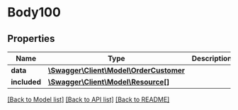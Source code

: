 # Body100

## Properties
Name | Type | Description | Notes
------------ | ------------- | ------------- | -------------
**data** | [**\Swagger\Client\Model\OrderCustomer**](OrderCustomer.md) |  | [optional] 
**included** | [**\Swagger\Client\Model\Resource[]**](Resource.md) |  | [optional] 

[[Back to Model list]](../../README.md#documentation-for-models) [[Back to API list]](../../README.md#documentation-for-api-endpoints) [[Back to README]](../../README.md)

